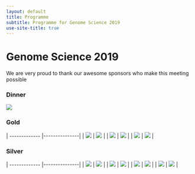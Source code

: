 ```yaml
---
layout: default
title: Programme
subtitle: Programme for Genome Science 2019
use-site-title: true
---
```


# Genome Science 2019

We are very proud to thank our awesome sponsors who make this meeting possible

### Dinner
![](logos/ONT_logo_TM_colour_300dpi_(003).converted.png)

### Gold

| ------------- |---------------| 
| ![](logos/Agilent_Logo_Tag_v_RGB_square.converted.png) | ![](logos/NEB_Logo_Co_800x58472.converted.png) |
| ![](logos/800x800_Samplix_logo.converted.png) | ![](logos/10X.converted.png) |
| ![](logos/Takara.converted.png) | ![](logos/Lexogen_Logo_RGB_Website.converted.png) |

### Silver

| ------------- |---------------| 
| ![](logos/Fluidigm.converted.png) | ![](logos/QLogo_30mm_RGB_jpeg_format_Qiagen.converted.png) |
| ![](logos/Bionano.converted.png) | ![](logos/TTPLT_design_discovery_stacked_right_Logo.converted.png) |
| ![](logos/PacBio_ShortLogo_color_RGB.converted.png) | ![](logos/Stilla.converted.png) |
| ![](logos/MGI.converted.png) | ![](logos/Arcis_Logo_72dpi_800x800pixels.converted.png) |


